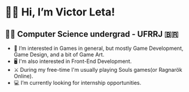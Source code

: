# 👋😃 Hi, I’m Victor Leta!

## 👨‍💻 Computer Science undergrad - UFRRJ 🇧🇷
- 👀 I’m interested in Games in general, but mostly Game Development, Game Design, and a bit of Game Art.
- 🖥 I'm also interested in Front-End Development.
- ⚔️ During my free-time I'm usually playing Souls games(or Ragnarök Online).
- 💻 I’m currently looking for internship opportunities.   

<!---
victorrlo/victorrlo is a ✨ special ✨ repository because its `README.md` (this file) appears on your GitHub profile.
You can click the Preview link to take a look at your changes.
--->
